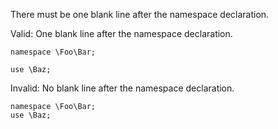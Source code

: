 There must be one blank line after the namespace declaration.

Valid: One blank line after the namespace declaration.
```
namespace \Foo\Bar;

use \Baz;
```

Invalid: No blank line after the namespace declaration.
```
namespace \Foo\Bar;
use \Baz;
```
